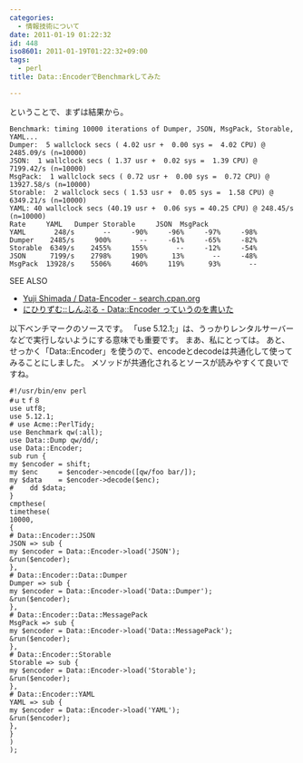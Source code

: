 ```yaml
---
categories:
  - 情報技術について
date: 2011-01-19 01:22:32
id: 448
iso8601: 2011-01-19T01:22:32+09:00
tags:
  - perl
title: Data::EncoderでBenchmarkしてみた

---
```


ということで、まずは結果から。
<pre><code>Benchmark: timing 10000 iterations of Dumper, JSON, MsgPack, Storable, YAML...
Dumper:  5 wallclock secs ( 4.02 usr +  0.00 sys =  4.02 CPU) @ 2485.09/s (n=10000)
JSON:  1 wallclock secs ( 1.37 usr +  0.02 sys =  1.39 CPU) @ 7199.42/s (n=10000)
MsgPack:  1 wallclock secs ( 0.72 usr +  0.00 sys =  0.72 CPU) @ 13927.58/s (n=10000)
Storable:  2 wallclock secs ( 1.53 usr +  0.05 sys =  1.58 CPU) @ 6349.21/s (n=10000)
YAML: 40 wallclock secs (40.19 usr +  0.06 sys = 40.25 CPU) @ 248.45/s (n=10000)
Rate     YAML   Dumper Storable     JSON  MsgPack
YAML       248/s       --     -90%     -96%     -97%     -98%
Dumper    2485/s     900%       --     -61%     -65%     -82%
Storable  6349/s    2455%     155%       --     -12%     -54%
JSON      7199/s    2798%     190%      13%       --     -48%
MsgPack  13928/s    5506%     460%     119%      93%       --</code></pre>
<div>
<p>SEE ALSO</p>
<ul>
<li><a href="http://search.cpan.org/dist/Data-Encoder/" target="_blank">Yuji Shimada / Data-Encoder - search.cpan.org</a></li>
<li><a href="http://blog.livedoor.jp/xaicron/archives/51208461.html" target="_blank">にひりずむ::しんぷる - Data::Encoder っていうのを書いた</a></li>
</ul>
</div>


以下ベンチマークのソースです。
「use 5.12.1;」は、うっかりレンタルサーバーなどで実行しないようにする意味でも重要です。
まあ、私にとっては。
あと、せっかく「Data::Encoder」を使うので、encodeとdecodeは共通化して使ってみることにしました。
メソッドが共通化されるとソースが読みやすくて良いですね。
<pre><code>#!/usr/bin/env perl
#ｕｔｆ８
use utf8;
use 5.12.1;
# use Acme::PerlTidy;
use Benchmark qw(:all);
use Data::Dump qw/dd/;
use Data::Encoder;
sub run {
my &#36;encoder = shift;
my &#36;enc     = &#36;encoder-&gt;encode([qw/foo bar/]);
my &#36;data    = &#36;encoder-&gt;decode(&#36;enc);
#    dd &#36;data;
}
cmpthese(
timethese(
10000,
{
# Data::Encoder::JSON
JSON =&gt; sub {
my &#36;encoder = Data::Encoder-&gt;load(&#39;JSON&#39;);
&run(&#36;encoder);
},
# Data::Encoder::Data::Dumper
Dumper =&gt; sub {
my &#36;encoder = Data::Encoder-&gt;load(&#39;Data::Dumper&#39;);
&run(&#36;encoder);
},
# Data::Encoder::Data::MessagePack
MsgPack =&gt; sub {
my &#36;encoder = Data::Encoder-&gt;load(&#39;Data::MessagePack&#39;);
&run(&#36;encoder);
},
# Data::Encoder::Storable
Storable =&gt; sub {
my &#36;encoder = Data::Encoder-&gt;load(&#39;Storable&#39;);
&run(&#36;encoder);
},
# Data::Encoder::YAML
YAML =&gt; sub {
my &#36;encoder = Data::Encoder-&gt;load(&#39;YAML&#39;);
&run(&#36;encoder);
},
}
)
);</code></pre>
    	
